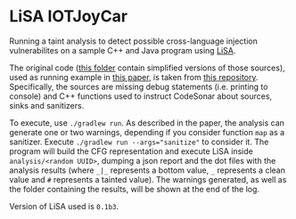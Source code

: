 # LiSA IOTJoyCar 

Running a taint analysis to detect possible cross-language injection vulnerabilites on a sample C++ and Java program using [LiSA](https://github.com/UniVE-SSV/lisa).

The original code ([this folder](/original/) contain simplified versions of those sources), used as running example in [this paper](http://dx.doi.org/10.14279/tuj.eceasst.77.1104), is taken from [this repository](https://github.com/amitmandalnitdgp/IOTJoyCar). Specifically, the sources are missing debug statements (i.e. printing to console) and C++ functions used to instruct CodeSonar about sources, sinks and sanitizers.

To execute, use `./gradlew run`. As described in the paper, the analysis can generate one or two warnings, depending if you consider function `map` as a sanitizer. Execute `./gradlew run --args="sanitize"` to consider it. The program will build the CFG representation and execute LiSA inside `analysis/<random UUID>`, dumping a json report and the dot files with the analysis results (where `_|_` represents a bottom value, `_` represents a clean value and `#` represents a tainted value). The warnings generated, as well as the folder containing the results, will be shown at the end of the log.

Version of LiSA used is `0.1b3`.
